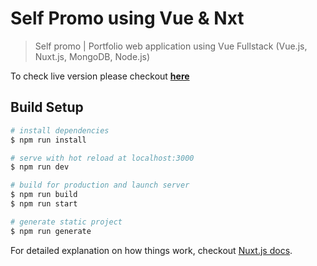 # Self Promo using Vue & Nxt

> Self promo | Portfolio web application using Vue Fullstack (Vue.js, Nuxt.js, MongoDB, Node.js)


To check live version please checkout **[here](https://kathirr007.vercel.app)**

## Build Setup

``` bash
# install dependencies
$ npm run install

# serve with hot reload at localhost:3000
$ npm run dev

# build for production and launch server
$ npm run build
$ npm run start

# generate static project
$ npm run generate
```

For detailed explanation on how things work, checkout [Nuxt.js docs](https://nuxtjs.org).
